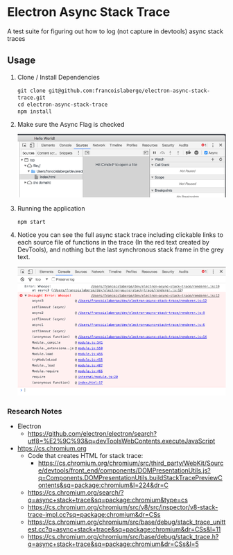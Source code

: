 # Electron Async Stack Trace
A test suite for figuring out how to log (not capture in devtools) async stack traces

## Usage

 1. Clone / Install Dependencies

		git clone git@github.com:francoislaberge/electron-async-stack-trace.git
		cd electron-async-stack-trace
		npm install

 2. Make sure the Async Flag is checked
  
     <img src="async-flag.png"/>
 3. Running the application
 
		npm start
		
  4. Notice you can see the full async stack trace including clickable links to
     each source file of functions in the trace (In the red text created by DevTools), and nothing but the last synchronous stack frame in the grey text.
     
     <img src="stack-trace.png"/>


### Research Notes
  - Electron
    - https://github.com/electron/electron/search?utf8=%E2%9C%93&q=devToolsWebContents.executeJavaScript
  - https://cs.chromium.org
    - Code that creates HTML for stack trace:
	  - https://cs.chromium.org/chromium/src/third_party/WebKit/Source/devtools/front_end/components/DOMPresentationUtils.js?q=Components.DOMPresentationUtils.buildStackTracePreviewContents&sq=package:chromium&l=224&dr=C
    - https://cs.chromium.org/search/?q=async+stack+trace&sq=package:chromium&type=cs
	- https://cs.chromium.org/chromium/src/v8/src/inspector/v8-stack-trace-impl.cc?sq=package:chromium&dr=CSs
	- https://cs.chromium.org/chromium/src/base/debug/stack_trace_unittest.cc?q=async+stack+trace&sq=package:chromium&dr=CSs&l=11
	- https://cs.chromium.org/chromium/src/base/debug/stack_trace.h?q=async+stack+trace&sq=package:chromium&dr=CSs&l=5
